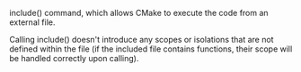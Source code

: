 
include() command, which allows CMake to execute the code from an external file. 

Calling include() doesn't introduce any scopes or isolations that are not defined within the file (if the included file contains functions, their scope will be handled correctly upon calling).
